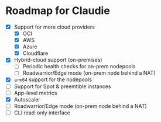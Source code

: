 # Roadmap for Claudie

- [x] Support for more cloud providers
    - [x] OCI
    - [x] AWS
    - [x] Azure
    - [x] Cloudflare
- [x] Hybrid-cloud support (on-premises)
    - [ ] Periodic health checks for on-prem nodepools
    - [ ] Roadwarrior/Edge mode (on-prem node behind a NAT)
- [x] `arm64` support for the nodepools
- [ ] Support for Spot & preemtible instances
- [ ] App-level metrics
- [x] Autoscaler
- [ ] Roadwarrior/Edge mode (on-prem node behind a NAT)
- [ ] CLI read-only interface

